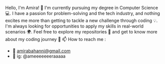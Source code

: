 Hello, I'm Amira! 👋
I'm currently pursuing my degree in Computer Science 💻. 
I have a passion for problem-solving and the tech industry, and nothing excites me more than getting to tackle a new challenge through coding 💡.
I'm always looking for opportunities to apply my skills in real-world scenarios 🌍. 
Feel free to explore my repositories 📂 and get to know more about my coding journey 🚀
📫 How to reach me :
 - 📧 amirabahanni@gmail.com
 - 📸 ig: @ameeeeeeeraaaaa
